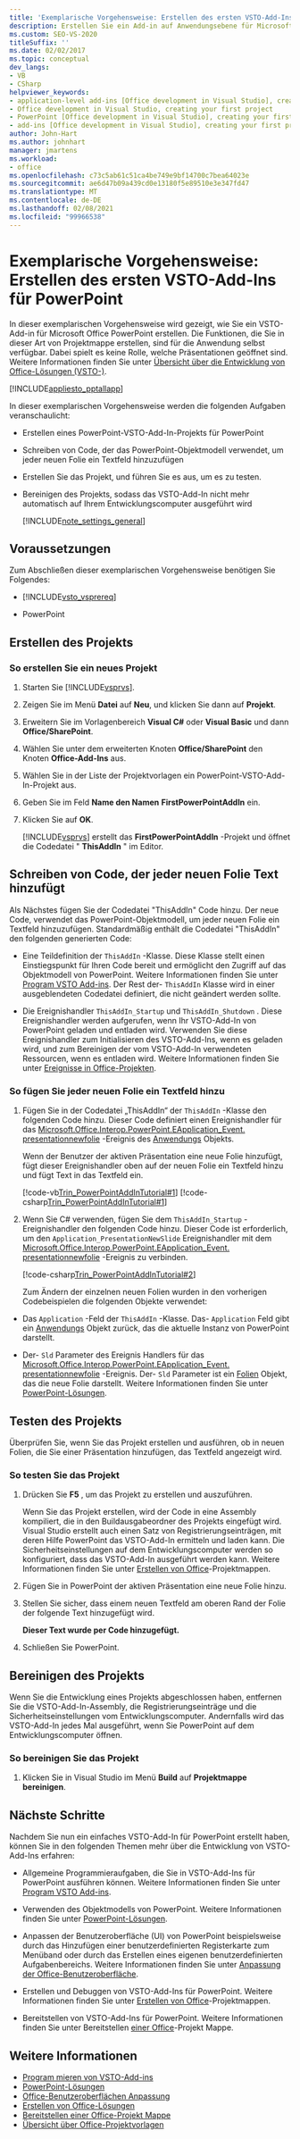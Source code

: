 ```yaml
---
title: 'Exemplarische Vorgehensweise: Erstellen des ersten VSTO-Add-Ins für PowerPoint'
description: Erstellen Sie ein Add-in auf Anwendungsebene für Microsoft PowerPoint. Diese Funktion ist für die Anwendung selbst verfügbar, unabhängig davon, welche Präsentationen geöffnet sind.
ms.custom: SEO-VS-2020
titleSuffix: ''
ms.date: 02/02/2017
ms.topic: conceptual
dev_langs:
- VB
- CSharp
helpviewer_keywords:
- application-level add-ins [Office development in Visual Studio], creating your first project
- Office development in Visual Studio, creating your first project
- PowerPoint [Office development in Visual Studio], creating your first project
- add-ins [Office development in Visual Studio], creating your first project
author: John-Hart
ms.author: johnhart
manager: jmartens
ms.workload:
- office
ms.openlocfilehash: c73c5ab61c51ca4be749e9bf14700c7bea64023e
ms.sourcegitcommit: ae6d47b09a439cd0e13180f5e89510e3e347fd47
ms.translationtype: MT
ms.contentlocale: de-DE
ms.lasthandoff: 02/08/2021
ms.locfileid: "99966538"
---
```

# <a name="walkthrough-create-your-first-vsto-add-in-for-powerpoint"></a>Exemplarische Vorgehensweise: Erstellen des ersten VSTO-Add-Ins für PowerPoint
  In dieser exemplarischen Vorgehensweise wird gezeigt, wie Sie ein VSTO-Add-in für Microsoft Office PowerPoint erstellen. Die Funktionen, die Sie in dieser Art von Projektmappe erstellen, sind für die Anwendung selbst verfügbar. Dabei spielt es keine Rolle, welche Präsentationen geöffnet sind. Weitere Informationen finden Sie unter [Übersicht über die Entwicklung von Office-Lösungen &#40;VSTO-&#41;](../vsto/office-solutions-development-overview-vsto.md).

 [!INCLUDE[appliesto_pptallapp](../vsto/includes/appliesto-pptallapp-md.md)]

 In dieser exemplarischen Vorgehensweise werden die folgenden Aufgaben veranschaulicht:

- Erstellen eines PowerPoint-VSTO-Add-In-Projekts für PowerPoint

- Schreiben von Code, der das PowerPoint-Objektmodell verwendet, um jeder neuen Folie ein Textfeld hinzuzufügen

- Erstellen Sie das Projekt, und führen Sie es aus, um es zu testen.

- Bereinigen des Projekts, sodass das VSTO-Add-In nicht mehr automatisch auf Ihrem Entwicklungscomputer ausgeführt wird

  [!INCLUDE[note_settings_general](../sharepoint/includes/note-settings-general-md.md)]

## <a name="prerequisites"></a>Voraussetzungen
 Zum Abschließen dieser exemplarischen Vorgehensweise benötigen Sie Folgendes:

- [!INCLUDE[vsto_vsprereq](../vsto/includes/vsto-vsprereq-md.md)]

- PowerPoint

## <a name="create-the-project"></a>Erstellen des Projekts

### <a name="to-create-a-new-project"></a>So erstellen Sie ein neues Projekt

1. Starten Sie [!INCLUDE[vsprvs](../sharepoint/includes/vsprvs-md.md)].

2. Zeigen Sie im Menü **Datei** auf **Neu**, und klicken Sie dann auf **Projekt**.

3. Erweitern Sie im Vorlagenbereich **Visual C#** oder **Visual Basic** und dann **Office/SharePoint**.

4. Wählen Sie unter dem erweiterten Knoten **Office/SharePoint** den Knoten **Office-Add-Ins** aus.

5. Wählen Sie in der Liste der Projektvorlagen ein PowerPoint-VSTO-Add-In-Projekt aus.

6. Geben Sie im Feld **Name den Namen** **FirstPowerPointAddIn** ein.

7. Klicken Sie auf **OK**.

     [!INCLUDE[vsprvs](../sharepoint/includes/vsprvs-md.md)] erstellt das **FirstPowerPointAddIn** -Projekt und öffnet die Codedatei " **ThisAddIn** " im Editor.

## <a name="write-code-that-adds-text-to-each-new-slide"></a>Schreiben von Code, der jeder neuen Folie Text hinzufügt
 Als Nächstes fügen Sie der Codedatei "ThisAddIn" Code hinzu. Der neue Code, verwendet das PowerPoint-Objektmodell, um jeder neuen Folie ein Textfeld hinzuzufügen. Standardmäßig enthält die Codedatei "ThisAddIn" den folgenden generierten Code:

- Eine Teildefinition der `ThisAddIn` -Klasse. Diese Klasse stellt einen Einstiegspunkt für Ihren Code bereit und ermöglicht den Zugriff auf das Objektmodell von PowerPoint. Weitere Informationen finden Sie unter [Program VSTO Add-ins](../vsto/programming-vsto-add-ins.md). Der Rest der- `ThisAddIn` Klasse wird in einer ausgeblendeten Codedatei definiert, die nicht geändert werden sollte.

- Die Ereignishandler `ThisAddIn_Startup` und `ThisAddIn_Shutdown` . Diese Ereignishandler werden aufgerufen, wenn Ihr VSTO-Add-In von PowerPoint geladen und entladen wird. Verwenden Sie diese Ereignishandler zum Initialisieren des VSTO-Add-Ins, wenn es geladen wird, und zum Bereinigen der vom VSTO-Add-In verwendeten Ressourcen, wenn es entladen wird. Weitere Informationen finden Sie unter [Ereignisse in Office-Projekten](../vsto/events-in-office-projects.md).

### <a name="to-add-a-text-box-to-each-new-slide"></a>So fügen Sie jeder neuen Folie ein Textfeld hinzu

1. Fügen Sie in der Codedatei „ThisAddIn“ der `ThisAddIn` -Klasse den folgenden Code hinzu. Dieser Code definiert einen Ereignishandler für das [Microsoft.Office.Interop.PowerPoint.EApplication_Event. presentationnewfolie](/previous-versions/office/developer/office-2010/ff762876(v%3doffice.14)) -Ereignis des [Anwendungs](/previous-versions/office/developer/office-2010/ff764034(v=office.14)) Objekts.

    Wenn der Benutzer der aktiven Präsentation eine neue Folie hinzufügt, fügt dieser Ereignishandler oben auf der neuen Folie ein Textfeld hinzu und fügt Text in das Textfeld ein.

    [!code-vb[Trin_PowerPointAddInTutorial#1](../vsto/codesnippet/VisualBasic/Trin_PowerPointAddInTutorial/ThisAddIn.vb#1)]
    [!code-csharp[Trin_PowerPointAddInTutorial#1](../vsto/codesnippet/CSharp/Trin_PowerPointAddInTutorial/ThisAddIn.cs#1)]

2. Wenn Sie C# verwenden, fügen Sie dem `ThisAddIn_Startup` -Ereignishandler den folgenden Code hinzu. Dieser Code ist erforderlich, um den `Application_PresentationNewSlide` Ereignishandler mit dem [Microsoft.Office.Interop.PowerPoint.EApplication_Event. presentationnewfolie](/previous-versions/office/developer/office-2010/ff762876(v%3doffice.14)) -Ereignis zu verbinden.

    [!code-csharp[Trin_PowerPointAddInTutorial#2](../vsto/codesnippet/CSharp/Trin_PowerPointAddInTutorial/ThisAddIn.cs#2)]

   Zum Ändern der einzelnen neuen Folien wurden in den vorherigen Codebeispielen die folgenden Objekte verwendet:

- Das `Application` -Feld der `ThisAddIn` -Klasse. Das- `Application` Feld gibt ein [Anwendungs](/previous-versions/office/developer/office-2010/ff764034(v=office.14)) Objekt zurück, das die aktuelle Instanz von PowerPoint darstellt.

- Der- `Sld` Parameter des Ereignis Handlers für das [Microsoft.Office.Interop.PowerPoint.EApplication_Event. presentationnewfolie](/previous-versions/office/developer/office-2010/ff762876(v%3doffice.14)) -Ereignis. Der- `Sld` Parameter ist ein [Folien](/previous-versions/office/developer/office-2010/ff763417(v=office.14)) Objekt, das die neue Folie darstellt. Weitere Informationen finden Sie unter [PowerPoint-Lösungen](../vsto/powerpoint-solutions.md).

## <a name="test-the-project"></a>Testen des Projekts
 Überprüfen Sie, wenn Sie das Projekt erstellen und ausführen, ob in neuen Folien, die Sie einer Präsentation hinzufügen, das Textfeld angezeigt wird.

### <a name="to-test-the-project"></a>So testen Sie das Projekt

1. Drücken Sie **F5** , um das Projekt zu erstellen und auszuführen.

     Wenn Sie das Projekt erstellen, wird der Code in eine Assembly kompiliert, die in den Buildausgabeordner des Projekts eingefügt wird. Visual Studio erstellt auch einen Satz von Registrierungseinträgen, mit deren Hilfe PowerPoint das VSTO-Add-In ermitteln und laden kann. Die Sicherheitseinstellungen auf dem Entwicklungscomputer werden so konfiguriert, dass das VSTO-Add-In ausgeführt werden kann. Weitere Informationen finden Sie unter [Erstellen von Office](../vsto/building-office-solutions.md)-Projektmappen.

2. Fügen Sie in PowerPoint der aktiven Präsentation eine neue Folie hinzu.

3. Stellen Sie sicher, dass einem neuen Textfeld am oberen Rand der Folie der folgende Text hinzugefügt wird.

     **Dieser Text wurde per Code hinzugefügt.**

4. Schließen Sie PowerPoint.

## <a name="clean-up-the-project"></a>Bereinigen des Projekts
 Wenn Sie die Entwicklung eines Projekts abgeschlossen haben, entfernen Sie die VSTO-Add-In-Assembly, die Registrierungseinträge und die Sicherheitseinstellungen vom Entwicklungscomputer. Andernfalls wird das VSTO-Add-In jedes Mal ausgeführt, wenn Sie PowerPoint auf dem Entwicklungscomputer öffnen.

### <a name="to-clean-up-your-project"></a>So bereinigen Sie das Projekt

1. Klicken Sie in Visual Studio im Menü **Build** auf **Projektmappe bereinigen**.

## <a name="next-steps"></a>Nächste Schritte
 Nachdem Sie nun ein einfaches VSTO-Add-In für PowerPoint erstellt haben, können Sie in den folgenden Themen mehr über die Entwicklung von VSTO-Add-Ins erfahren:

- Allgemeine Programmieraufgaben, die Sie in VSTO-Add-Ins für PowerPoint ausführen können. Weitere Informationen finden Sie unter [Program VSTO Add-ins](../vsto/programming-vsto-add-ins.md).

- Verwenden des Objektmodells von PowerPoint. Weitere Informationen finden Sie unter [PowerPoint-Lösungen](../vsto/powerpoint-solutions.md).

- Anpassen der Benutzeroberfläche (UI) von PowerPoint beispielsweise durch das Hinzufügen einer benutzerdefinierten Registerkarte zum Menüband oder durch das Erstellen eines eigenen benutzerdefinierten Aufgabenbereichs. Weitere Informationen finden Sie unter [Anpassung der Office-Benutzeroberfläche](../vsto/office-ui-customization.md).

- Erstellen und Debuggen von VSTO-Add-Ins für PowerPoint. Weitere Informationen finden Sie unter [Erstellen von Office](../vsto/building-office-solutions.md)-Projektmappen.

- Bereitstellen von VSTO-Add-Ins für PowerPoint. Weitere Informationen finden Sie unter Bereitstellen [einer Office](../vsto/deploying-an-office-solution.md)-Projekt Mappe.

## <a name="see-also"></a>Weitere Informationen
- [Program mieren von VSTO-Add-ins](../vsto/programming-vsto-add-ins.md)
- [PowerPoint-Lösungen](../vsto/powerpoint-solutions.md)
- [Office-Benutzeroberflächen Anpassung](../vsto/office-ui-customization.md)
- [Erstellen von Office-Lösungen](../vsto/building-office-solutions.md)
- [Bereitstellen einer Office-Projekt Mappe](../vsto/deploying-an-office-solution.md)
- [Übersicht über Office-Projektvorlagen](../vsto/office-project-templates-overview.md)
